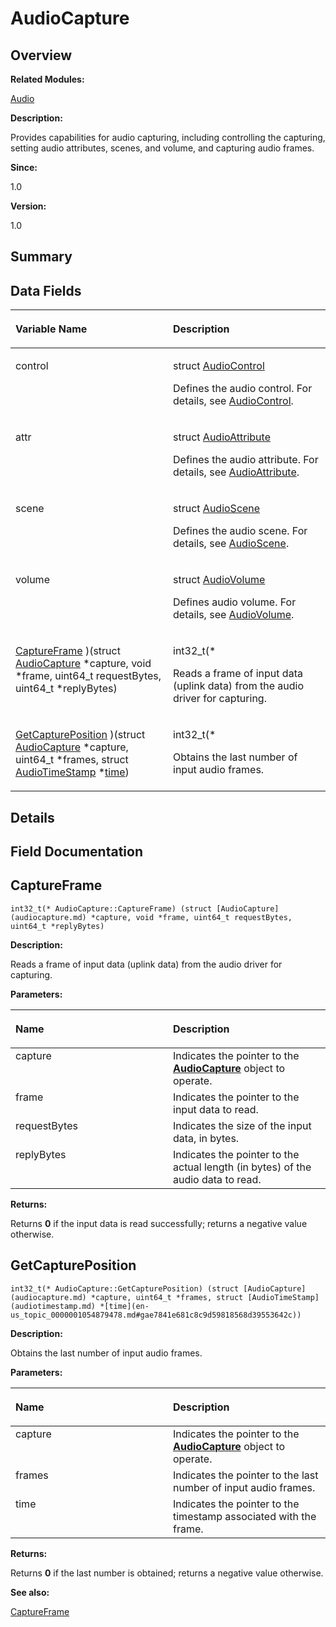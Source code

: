 # AudioCapture<a name="EN-US_TOPIC_0000001055358098"></a>

## **Overview**<a name="section1550799600093529"></a>

**Related Modules:**

[Audio](audio.md)

**Description:**

Provides capabilities for audio capturing, including controlling the capturing, setting audio attributes, scenes, and volume, and capturing audio frames. 

**Since:**

1.0

**Version:**

1.0

## **Summary**<a name="section595577548093529"></a>

## Data Fields<a name="pub-attribs"></a>

<a name="table1641141835093529"></a>
<table><thead align="left"><tr id="row1490799119093529"><th class="cellrowborder" valign="top" width="50%" id="mcps1.1.3.1.1"><p id="p347042305093529"><a name="p347042305093529"></a><a name="p347042305093529"></a>Variable Name</p>
</th>
<th class="cellrowborder" valign="top" width="50%" id="mcps1.1.3.1.2"><p id="p1643032236093529"><a name="p1643032236093529"></a><a name="p1643032236093529"></a>Description</p>
</th>
</tr>
</thead>
<tbody><tr id="row1633996888093529"><td class="cellrowborder" valign="top" width="50%" headers="mcps1.1.3.1.1 "><p id="p202617334093529"><a name="p202617334093529"></a><a name="p202617334093529"></a><em id="a3722b1e55fa79af775b5d3acd08f29c4"><a name="a3722b1e55fa79af775b5d3acd08f29c4"></a><a name="a3722b1e55fa79af775b5d3acd08f29c4"></a></em>control </p>
</td>
<td class="cellrowborder" valign="top" width="50%" headers="mcps1.1.3.1.2 "><p id="p1885462155093529"><a name="p1885462155093529"></a><a name="p1885462155093529"></a><strong id="b1030911358"><a name="b1030911358"></a><a name="b1030911358"></a></strong> struct <a href="audiocontrol.md">AudioControl</a> </p>
<p id="p1094414039093529"><a name="p1094414039093529"></a><a name="p1094414039093529"></a>Defines the audio control. For details, see <a href="audiocontrol.md">AudioControl</a>. </p>
</td>
</tr>
<tr id="row929769433093529"><td class="cellrowborder" valign="top" width="50%" headers="mcps1.1.3.1.1 "><p id="p598134718093529"><a name="p598134718093529"></a><a name="p598134718093529"></a><em id="a3b1231763ecdab4d60809048136ae017"><a name="a3b1231763ecdab4d60809048136ae017"></a><a name="a3b1231763ecdab4d60809048136ae017"></a></em>attr </p>
</td>
<td class="cellrowborder" valign="top" width="50%" headers="mcps1.1.3.1.2 "><p id="p928200404093529"><a name="p928200404093529"></a><a name="p928200404093529"></a><strong id="b533360389"><a name="b533360389"></a><a name="b533360389"></a></strong> struct <a href="audioattribute.md">AudioAttribute</a> </p>
<p id="p1088516646093529"><a name="p1088516646093529"></a><a name="p1088516646093529"></a>Defines the audio attribute. For details, see <a href="audioattribute.md">AudioAttribute</a>. </p>
</td>
</tr>
<tr id="row2044678942093529"><td class="cellrowborder" valign="top" width="50%" headers="mcps1.1.3.1.1 "><p id="p1396988978093529"><a name="p1396988978093529"></a><a name="p1396988978093529"></a><em id="a55ba54428fc285c97032ce27ae0ab4aa"><a name="a55ba54428fc285c97032ce27ae0ab4aa"></a><a name="a55ba54428fc285c97032ce27ae0ab4aa"></a></em>scene </p>
</td>
<td class="cellrowborder" valign="top" width="50%" headers="mcps1.1.3.1.2 "><p id="p548690535093529"><a name="p548690535093529"></a><a name="p548690535093529"></a><strong id="b781030499"><a name="b781030499"></a><a name="b781030499"></a></strong> struct <a href="audioscene.md">AudioScene</a> </p>
<p id="p555674588093529"><a name="p555674588093529"></a><a name="p555674588093529"></a>Defines the audio scene. For details, see <a href="audioscene.md">AudioScene</a>. </p>
</td>
</tr>
<tr id="row1245657443093529"><td class="cellrowborder" valign="top" width="50%" headers="mcps1.1.3.1.1 "><p id="p2014839697093529"><a name="p2014839697093529"></a><a name="p2014839697093529"></a><em id="a066923e8aff005d677c7b7c33a036f41"><a name="a066923e8aff005d677c7b7c33a036f41"></a><a name="a066923e8aff005d677c7b7c33a036f41"></a></em>volume </p>
</td>
<td class="cellrowborder" valign="top" width="50%" headers="mcps1.1.3.1.2 "><p id="p1757452737093529"><a name="p1757452737093529"></a><a name="p1757452737093529"></a><strong id="b1895535892"><a name="b1895535892"></a><a name="b1895535892"></a></strong> struct <a href="audiovolume.md">AudioVolume</a> </p>
<p id="p1506348135093529"><a name="p1506348135093529"></a><a name="p1506348135093529"></a>Defines audio volume. For details, see <a href="audiovolume.md">AudioVolume</a>. </p>
</td>
</tr>
<tr id="row1043506489093529"><td class="cellrowborder" valign="top" width="50%" headers="mcps1.1.3.1.1 "><p id="p144334651093529"><a name="p144334651093529"></a><a name="p144334651093529"></a><a href="audiocapture.md#a89f1baf4b6177f91b9135e86cc8681da">CaptureFrame</a> )(struct <a href="audiocapture.md">AudioCapture</a> *capture, void *frame, uint64_t requestBytes, uint64_t *replyBytes)</p>
</td>
<td class="cellrowborder" valign="top" width="50%" headers="mcps1.1.3.1.2 "><p id="p1129021365093529"><a name="p1129021365093529"></a><a name="p1129021365093529"></a>int32_t(* </p>
<p id="p619466526093529"><a name="p619466526093529"></a><a name="p619466526093529"></a>Reads a frame of input data (uplink data) from the audio driver for capturing. </p>
</td>
</tr>
<tr id="row9833962093529"><td class="cellrowborder" valign="top" width="50%" headers="mcps1.1.3.1.1 "><p id="p1403013655093529"><a name="p1403013655093529"></a><a name="p1403013655093529"></a><a href="audiocapture.md#ad307fd1eca38f257f865c1316db6e5d5">GetCapturePosition</a> )(struct <a href="audiocapture.md">AudioCapture</a> *capture, uint64_t *frames, struct <a href="audiotimestamp.md">AudioTimeStamp</a> *<a href="en-us_topic_0000001054879478.md#gae7841e681c8c9d59818568d39553642c">time</a>)</p>
</td>
<td class="cellrowborder" valign="top" width="50%" headers="mcps1.1.3.1.2 "><p id="p773940120093529"><a name="p773940120093529"></a><a name="p773940120093529"></a>int32_t(* </p>
<p id="p1116354382093529"><a name="p1116354382093529"></a><a name="p1116354382093529"></a>Obtains the last number of input audio frames. </p>
</td>
</tr>
</tbody>
</table>

## **Details**<a name="section582608160093529"></a>

## **Field Documentation**<a name="section492081041093529"></a>

## CaptureFrame<a name="a89f1baf4b6177f91b9135e86cc8681da"></a>

```
int32_t(* AudioCapture::CaptureFrame) (struct [AudioCapture](audiocapture.md) *capture, void *frame, uint64_t requestBytes, uint64_t *replyBytes)
```

 **Description:**

Reads a frame of input data \(uplink data\) from the audio driver for capturing. 

**Parameters:**

<a name="table140051798093529"></a>
<table><thead align="left"><tr id="row1394800258093529"><th class="cellrowborder" valign="top" width="50%" id="mcps1.1.3.1.1"><p id="p577538040093529"><a name="p577538040093529"></a><a name="p577538040093529"></a>Name</p>
</th>
<th class="cellrowborder" valign="top" width="50%" id="mcps1.1.3.1.2"><p id="p235927425093529"><a name="p235927425093529"></a><a name="p235927425093529"></a>Description</p>
</th>
</tr>
</thead>
<tbody><tr id="row527086799093529"><td class="cellrowborder" valign="top" width="50%" headers="mcps1.1.3.1.1 ">capture</td>
<td class="cellrowborder" valign="top" width="50%" headers="mcps1.1.3.1.2 ">Indicates the pointer to the <strong id="b1433720451093529"><a name="b1433720451093529"></a><a name="b1433720451093529"></a><a href="audiocapture.md">AudioCapture</a></strong> object to operate. </td>
</tr>
<tr id="row2115926708093529"><td class="cellrowborder" valign="top" width="50%" headers="mcps1.1.3.1.1 ">frame</td>
<td class="cellrowborder" valign="top" width="50%" headers="mcps1.1.3.1.2 ">Indicates the pointer to the input data to read. </td>
</tr>
<tr id="row1952493270093529"><td class="cellrowborder" valign="top" width="50%" headers="mcps1.1.3.1.1 ">requestBytes</td>
<td class="cellrowborder" valign="top" width="50%" headers="mcps1.1.3.1.2 ">Indicates the size of the input data, in bytes. </td>
</tr>
<tr id="row1289968801093529"><td class="cellrowborder" valign="top" width="50%" headers="mcps1.1.3.1.1 ">replyBytes</td>
<td class="cellrowborder" valign="top" width="50%" headers="mcps1.1.3.1.2 ">Indicates the pointer to the actual length (in bytes) of the audio data to read. </td>
</tr>
</tbody>
</table>

**Returns:**

Returns  **0**  if the input data is read successfully; returns a negative value otherwise. 



## GetCapturePosition<a name="ad307fd1eca38f257f865c1316db6e5d5"></a>

```
int32_t(* AudioCapture::GetCapturePosition) (struct [AudioCapture](audiocapture.md) *capture, uint64_t *frames, struct [AudioTimeStamp](audiotimestamp.md) *[time](en-us_topic_0000001054879478.md#gae7841e681c8c9d59818568d39553642c))
```

 **Description:**

Obtains the last number of input audio frames. 

**Parameters:**

<a name="table87355972093529"></a>
<table><thead align="left"><tr id="row1167051633093529"><th class="cellrowborder" valign="top" width="50%" id="mcps1.1.3.1.1"><p id="p379980165093529"><a name="p379980165093529"></a><a name="p379980165093529"></a>Name</p>
</th>
<th class="cellrowborder" valign="top" width="50%" id="mcps1.1.3.1.2"><p id="p721145769093529"><a name="p721145769093529"></a><a name="p721145769093529"></a>Description</p>
</th>
</tr>
</thead>
<tbody><tr id="row1266347294093529"><td class="cellrowborder" valign="top" width="50%" headers="mcps1.1.3.1.1 ">capture</td>
<td class="cellrowborder" valign="top" width="50%" headers="mcps1.1.3.1.2 ">Indicates the pointer to the <strong id="b862984819093529"><a name="b862984819093529"></a><a name="b862984819093529"></a><a href="audiocapture.md">AudioCapture</a></strong> object to operate. </td>
</tr>
<tr id="row1834905831093529"><td class="cellrowborder" valign="top" width="50%" headers="mcps1.1.3.1.1 ">frames</td>
<td class="cellrowborder" valign="top" width="50%" headers="mcps1.1.3.1.2 ">Indicates the pointer to the last number of input audio frames. </td>
</tr>
<tr id="row671286905093529"><td class="cellrowborder" valign="top" width="50%" headers="mcps1.1.3.1.1 ">time</td>
<td class="cellrowborder" valign="top" width="50%" headers="mcps1.1.3.1.2 ">Indicates the pointer to the timestamp associated with the frame. </td>
</tr>
</tbody>
</table>

**Returns:**

Returns  **0**  if the last number is obtained; returns a negative value otherwise. 

**See also:**

[CaptureFrame](audiocapture.md#a89f1baf4b6177f91b9135e86cc8681da) 

